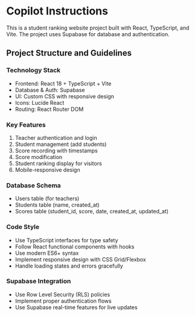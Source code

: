 # Copilot Instructions

<!-- Use this file to provide workspace-specific custom instructions to Copilot. For more details, visit https://code.visualstudio.com/docs/copilot/copilot-customization#_use-a-githubcopilotinstructionsmd-file -->

This is a student ranking website project built with React, TypeScript, and Vite. The project uses Supabase for database and authentication.

## Project Structure and Guidelines

### Technology Stack
- Frontend: React 18 + TypeScript + Vite
- Database & Auth: Supabase
- UI: Custom CSS with responsive design
- Icons: Lucide React
- Routing: React Router DOM

### Key Features
1. Teacher authentication and login
2. Student management (add students)
3. Score recording with timestamps
4. Score modification
5. Student ranking display for visitors
6. Mobile-responsive design

### Database Schema
- Users table (for teachers)
- Students table (name, created_at)
- Scores table (student_id, score, date, created_at, updated_at)

### Code Style
- Use TypeScript interfaces for type safety
- Follow React functional components with hooks
- Use modern ES6+ syntax
- Implement responsive design with CSS Grid/Flexbox
- Handle loading states and errors gracefully

### Supabase Integration
- Use Row Level Security (RLS) policies
- Implement proper authentication flows
- Use Supabase real-time features for live updates
